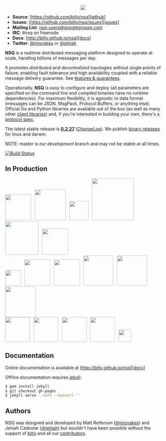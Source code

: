 <p align="center"><img src="http://bitly.github.io/nsq/static/img/nsq.png"/></p>

 * **Source**: [https://github.com/bitly/nsq][github]
 * **Issues**: [https://github.com/bitly/nsq/issues][issues]
 * **Mailing List**: [nsq-users@googlegroups.com](https://groups.google.com/d/forum/nsq-users)
 * **IRC**: #nsq on freenode
 * **Docs**: [http://bitly.github.io/nsq][docs]
 * **Twitter**: [@imsnakes][snakes_twitter] or [@jehiah][jehiah_twitter]

**NSQ** is a realtime distributed messaging platform designed to operate at scale, handling
billions of messages per day.

It promotes *distributed* and *decentralized* topologies without single points of failure,
enabling fault tolerance and high availability coupled with a reliable message delivery
guarantee.  See [features & guarantees][features_guarantees].

Operationally, **NSQ** is easy to configure and deploy (all parameters are specified on the command
line and compiled binaries have no runtime dependencies). For maximum flexibility, it is agnostic to
data format (messages can be JSON, MsgPack, Protocol Buffers, or anything else). Official Go and
Python libraries are available out of the box (as well as many other [client
libraries][client_libraries]) and, if you're interested in building your own, there's a [protocol
spec][protocol].

The latest stable release is **[0.2.27][latest_tag]** ([ChangeLog][changelog]). We publish [binary
releases][installing] for linux and darwin.

NOTE: master is our *development* branch and may not be stable at all times.

[![Build Status](https://secure.travis-ci.org/bitly/nsq.png?branch=master)](http://travis-ci.org/bitly/nsq)

## In Production

<a href="http://bitly.com"><img src="http://bitly.github.io/nsq/static/img/bitly_logo.png" width="84"/></a>&nbsp;&nbsp;
<a href="http://life360.com"><img src="http://bitly.github.io/nsq/static/img/life360_logo.png" width="100"/></a>&nbsp;&nbsp;
<a href="http://hailocab.com"><img src="http://bitly.github.io/nsq/static/img/hailo_logo.png" width="62"/></a>&nbsp;&nbsp;
<a href="http://simplereach.com"><img src="http://bitly.github.io/nsq/static/img/simplereach_logo.png" width="136"/></a>&nbsp;&nbsp;
<a href="http://moz.com"><img src="http://bitly.github.io/nsq/static/img/moz_logo.png" width="108"/></a>&nbsp;&nbsp;
<a href="http://path.com"><img src="http://bitly.github.io/nsq/static/img/path_logo.png" width="84"/></a><br/>
<a href="http://segment.io"><img src="http://bitly.github.io/nsq/static/img/segmentio_logo.png" width="50"/></a>&nbsp;&nbsp;
<a href="http://eventful.com"><img src="http://bitly.github.io/nsq/static/img/eventful_logo.png" width="84"/></a>&nbsp;&nbsp;
<a href="http://reonomy.com"><img src="http://bitly.github.io/nsq/static/img/reonomy_logo.png" width="84"/></a>&nbsp;&nbsp;
<a href="https://project-fifo.net"><img src="http://bitly.github.io/nsq/static/img/project_fifo.png" width="97"/></a>&nbsp;&nbsp;
<a href="http://trendrr.com"><img src="http://bitly.github.io/nsq/static/img/trendrr_logo.png" width="97"/></a>&nbsp;&nbsp;
<a href="http://energyhub.com"><img src="http://bitly.github.io/nsq/static/img/energyhub_logo.png" width="99"/></a><br/>
<a href="http://trypatterns.com"><img src="http://bitly.github.io/nsq/static/img/patterns.png" width="80"/></a>&nbsp;&nbsp;
<a href="http://dramafever.com"><img src="http://bitly.github.io/nsq/static/img/dramafever.png" width="80"/></a>&nbsp;&nbsp;
<a href="http://lytics.io"><img src="http://bitly.github.io/nsq/static/img/lytics.png" width="80"/></a>&nbsp;&nbsp;
<a href="http://mediaforge.com"><img src="http://bitly.github.io/nsq/static/img/rakuten.png" width="80"/></a>&nbsp;&nbsp;
<a href="http://hw-ops.com"><img src="http://bitly.github.io/nsq/static/img/heavy_water.png" width="40"/></a>

## Documentation

Online documentation is available at [http://bitly.github.io/nsq][docs]

Offline documentation requires [jekyll][jekyll]:

```bash
$ gem install jekyll
$ git checkout gh-pages
$ jekyll serve --safe --baseurl ''
```

## Authors

NSQ was designed and developed by Matt Reiferson ([@imsnakes][snakes_twitter]) and Jehiah Czebotar
([@jehiah][jehiah_twitter]) but wouldn't have been possible without the support of
[bitly][bitly] and all our [contributors][contributors].

[docs]: http://bitly.github.io/nsq
[github]: https://github.com/bitly/nsq
[issues]: https://github.com/bitly/nsq/issues
[changelog]: ChangeLog.md
[protocol]: http://bitly.github.io/nsq/clients/tcp_protocol_spec.html
[installing]: http://bitly.github.io/nsq/deployment/installing.html
[snakes_twitter]: https://twitter.com/imsnakes
[jehiah_twitter]: https://twitter.com/jehiah
[bitly]: https://bitly.com
[features_guarantees]: http://bitly.github.io/nsq/overview/features_and_guarantees.html
[latest_tag]: https://github.com/bitly/nsq/releases/tag/v0.2.27
[contributors]: https://github.com/bitly/nsq/graphs/contributors
[client_libraries]: http://bitly.github.io/nsq/clients/client_libraries.html
[jekyll]: http://jekyllrb.com/
